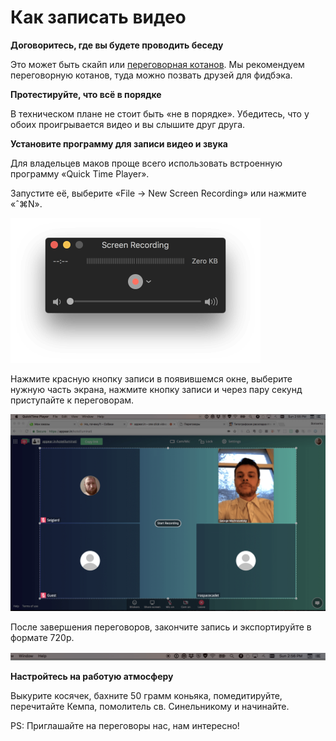 # Как записать видео

**Договоритесь, где вы будете проводить беседу**

Это может быть скайп или [переговорная котанов](http://appear.in/koteilluminati). Мы рекомендуем переговорную котанов, туда можно позвать друзей для фидбэка.

**Протестируйте, что всё в порядке**

В техническом плане не стоит быть «не в порядке». Убедитесь, что у обоих проигрывается видео и вы слышите друг друга.

**Установите программу для записи видео и звука**

Для владельцев маков проще всего использовать встроенную программу «Quick Time Player».

Запустите её, выберите «File → New Screen Recording» или нажмите «ˆ⌘N».

![](qtp-window.png)

Нажмите красную кнопку записи в появившемся окне, выберите нужную часть экрана, нажмите кнопку записи и через пару секунд приступайте к переговорам.

![](qtp-record.png)

После завершения переговоров, закончите запись и экспортируйте в формате 720p.

![](qtp-stop.png)

**Настройтесь на работую атмосферу**

Выкурите косячек, бахните 50 грамм коньяка, помедитируйте, перечитайте Кемпа, помолитель св. Синельникому и начинайте.

PS: Приглашайте на переговоры нас, нам интересно!